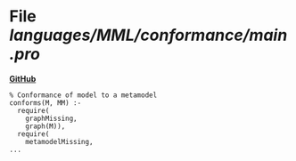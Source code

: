# File _languages/MML/conformance/main.pro_
**[GitHub](https://github.com/softlang/yas/blob/master/languages/MML/conformance/main.pro)**
```
% Conformance of model to a metamodel
conforms(M, MM) :-
  require(
    graphMissing,
    graph(M)),
  require(
    metamodelMissing,
...
```
